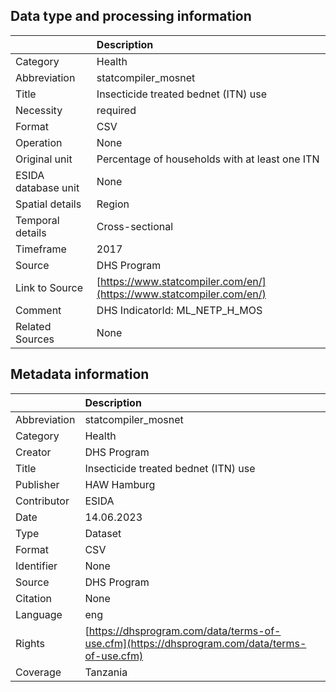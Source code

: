 ## Data type and processing information 

|                     | Description                                                          |
|:--------------------|:---------------------------------------------------------------------|
| Category            | Health                                                               |
| Abbreviation        | statcompiler_mosnet                                                  |
| Title               | Insecticide treated bednet (ITN) use                                 |
| Necessity           | required                                                             |
| Format              | CSV                                                                  |
| Operation           | None                                                                 |
| Original unit       | Percentage of households with at least one ITN                       |
| ESIDA database unit | None                                                                 |
| Spatial details     | Region                                                               |
| Temporal details    | Cross-sectional                                                      |
| Timeframe           | 2017                                                                 |
| Source              | DHS Program                                                          |
| Link to Source      | [https://www.statcompiler.com/en/](https://www.statcompiler.com/en/) |
| Comment             | DHS IndicatorId: ML_NETP_H_MOS                                       |
| Related Sources     | None                                                                 |

## Metadata information 

|              | Description                                                                                  |
|:-------------|:---------------------------------------------------------------------------------------------|
| Abbreviation | statcompiler_mosnet                                                                          |
| Category     | Health                                                                                       |
| Creator      | DHS Program                                                                                  |
| Title        | Insecticide treated bednet (ITN) use                                                         |
| Publisher    | HAW Hamburg                                                                                  |
| Contributor  | ESIDA                                                                                        |
| Date         | 14.06.2023                                                                                   |
| Type         | Dataset                                                                                      |
| Format       | CSV                                                                                          |
| Identifier   | None                                                                                         |
| Source       | DHS Program                                                                                  |
| Citation     | None                                                                                         |
| Language     | eng                                                                                          |
| Rights       | [https://dhsprogram.com/data/terms-of-use.cfm](https://dhsprogram.com/data/terms-of-use.cfm) |
| Coverage     | Tanzania                                                                                     |